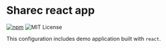 # Sharec react app

[![npm](https://img.shields.io/npm/v/sharec-essential-config)](https://npmjs.com/sharec-react-app)
![MIT License](https://camo.githubusercontent.com/4481c7672053be9c676fbc983c040ca59fddfa19/68747470733a2f2f696d672e736869656c64732e696f2f6e706d2f6c2f6c6f6775782d70726f636573736f722e737667)

This configuration includes demo application built with `react`.
